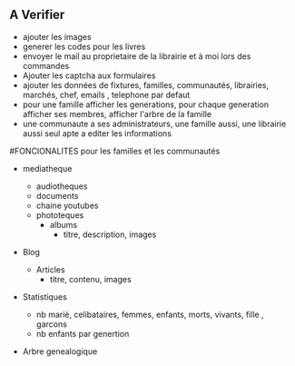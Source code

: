## A Verifier

- ajouter les images
- generer les codes pour les livres
- envoyer le mail au proprietaire de la librairie et à moi lors des commandes
- Ajouter les captcha aux formulaires
- ajouter les données de fixtures, familles, communautés, librairies, marchés, chef, emails , telephone par defaut
- pour une famille afficher les generations, pour chaque generation afficher ses membres, afficher l'arbre de la famille
- une communaute a ses administrateurs, une famille aussi, une librairie aussi seul apte a editer les informations


#FONCIONALITES pour les familles et les communautés

- mediatheque
  - audiotheques
  - documents
  - chaine youtubes
  - phototeques
    - albums
      - titre, description, images
- Blog
  - Articles    
    - titre, contenu, images
- Statistiques
  - nb marié, celibataires, femmes, enfants, morts, vivants, fille , garcons
  - nb enfants par genertion
  
- Arbre genealogique